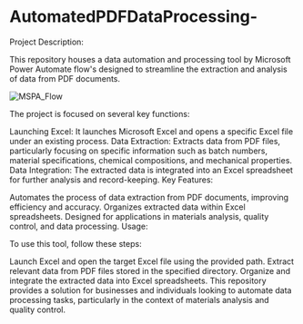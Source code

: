# AutomatedPDFDataProcessing-
Project Description:

This repository houses a data automation and processing tool by Microsoft Power Automate flow's designed to streamline the extraction and analysis of data from PDF documents. 

![MSPA_Flow]((https://drive.google.com/file/d/1yIXwyBZd62ai6QvIX-pXnaPVjjw-JGSm/view?usp=sharing))

The project is focused on several key functions:

Launching Excel: It launches Microsoft Excel and opens a specific Excel file under an existing process.
Data Extraction: Extracts data from PDF files, particularly focusing on specific information such as batch numbers, material specifications, chemical compositions, and mechanical properties.
Data Integration: The extracted data is integrated into an Excel spreadsheet for further analysis and record-keeping.
Key Features:

Automates the process of data extraction from PDF documents, improving efficiency and accuracy.
Organizes extracted data within Excel spreadsheets.
Designed for applications in materials analysis, quality control, and data processing.
Usage:

To use this tool, follow these steps:

Launch Excel and open the target Excel file using the provided path.
Extract relevant data from PDF files stored in the specified directory.
Organize and integrate the extracted data into Excel spreadsheets.
This repository provides a solution for businesses and individuals looking to automate data processing tasks, particularly in the context of materials analysis and quality control.


